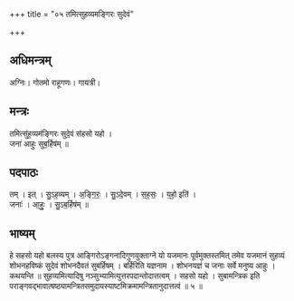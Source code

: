 +++
title = "०५ तमित्सुहव्यमङ्गिरः सुदेवं"

+++
## अधिमन्त्रम्
अग्निः। गोतमो राहूगणः। गायत्री।

## मन्त्रः
तमित्सु॑ह॒व्यम॑ङ्गिरः सुदे॒वं स॑हसो यहो ।  
जना॑ आहुः सुब॒र्हिष॑म् ॥

## पदपाठः
तम् । इत् । सु॒ऽह॒व्यम् । अ॒ङ्गि॒रः॒ । सु॒ऽदे॒वम् । स॒ह॒सः॒ । य॒हो॒ इति॑ ।  
जनाः॑ । आ॒हुः॒ । सु॒ऽब॒र्हिष॑म् ॥

## भाष्यम्
हे सहसो यहो बलस्य पुत्र आङ्गिरोऽङ्गनादिगुणयुक्ताग्ने यो यजमानः पूर्वमुक्तस्तमित् तमेव यजमानं सुहव्यं शोभनहविष्कं सुदेवं शोभनदैवतं सुबर्हिषम् । बर्हिरिति यज्ञनाम । शोभनयज्ञं च जनाः सर्वे मनुष्य आहुः । कथयन्ति ॥ सुहव्यमित्यादिषु नञ्सुभ्यामित्युत्तरपदान्तोदात्तत्वम् । सहसो यहो । सुबामन्त्रिक इति पराङ्गवद्भावात्षष्ठ्यामन्त्रितसमुदायस्याष्टमिक्रमामन्त्रितानुदात्तत्वं ॥ ५ ॥